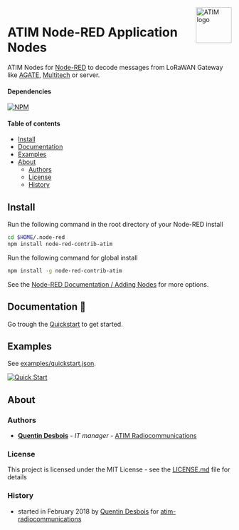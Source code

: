<img align="right" width="80" height="80" alt="ATIM logo" title="ATIM" src="http://www.atim.com/wp-content/media/img/fr/atim_flat.svg"/>
 
# ATIM Node-RED Application Nodes

ATIM Nodes for [Node-RED](http://nodered.org) to decode messages from LoRaWAN Gateway like [AGATE](http://www.atim.com/docs/FRANCAIS/ACW%20MODEMS/A-GATE/ATIM_A-GATE_DS_FR_v1-0.pdf), [Multitech](https://www.multitech.com/brands/multiconnect-conduit) or server.

#### Dependencies
[![NPM](http://b.repl.ca/v1/request-2.83.0-red.png)](https://www.npmjs.com/package/request)

#### Table of contents

- [Install](#install)
- [Documentation](#documentation)
- [Examples](#examples)
- [About](#about)
    - [Authors](#authors)
    - [License](#license)
    - [History](#history)


## Install

Run the following command in the root directory of your Node-RED install

```bash
cd $HOME/.node-red
npm install node-red-contrib-atim
```

Run the following command for global install

```bash
npm install -g node-red-contrib-atim
```

See the [Node-RED Documentation / Adding Nodes](http://nodered.org/docs/getting-started/adding-nodes) for more options.


## Documentation :ledger:

Go trough the [Quickstart](docs/quickstart.md) to get started.

## Examples

See [examples/quickstart.json](examples/quickstart.json).

[![Quick Start](examples/quickstart.png)](examples/quickstart.json)

## About

### Authors
* **[Quentin Desbois][1]** - *IT manager* - [ATIM Radiocommunications][3]

### License

This project is licensed under the MIT License - see the [LICENSE.md](LICENSE.md) file for details

### History 

* started in February 2018 by [Quentin Desbois][1] for [atim-radiocommunications][2]

[1]:https://github.com/Quentintin
[2]:https://github.com/atim-radiocommunications
[3]:http://www.atim.com